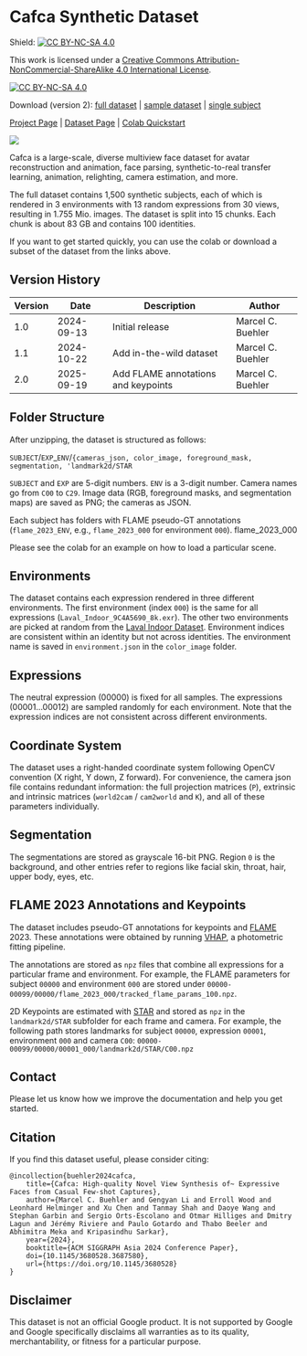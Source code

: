 # Cafca Synthetic Dataset
Shield: [![CC BY-NC-SA 4.0][cc-by-nc-sa-shield]][cc-by-nc-sa]

This work is licensed under a
[Creative Commons Attribution-NonCommercial-ShareAlike 4.0 International License][cc-by-nc-sa].

[![CC BY-NC-SA 4.0][cc-by-nc-sa-image]][cc-by-nc-sa]

[cc-by-nc-sa]: http://creativecommons.org/licenses/by-nc-sa/4.0/
[cc-by-nc-sa-image]: https://licensebuttons.net/l/by-nc-sa/4.0/88x31.png
[cc-by-nc-sa-shield]: https://img.shields.io/badge/License-CC%20BY--NC--SA%204.0-lightgrey.svg


Download (version 2):
[full dataset](https://dataset.ait.ethz.ch/downloads/cafca_v2/)
| [sample dataset](https://dataset.ait.ethz.ch/downloads/cafca_v2/mini_sample_dataset.zip)
| [single subject](https://dataset.ait.ethz.ch/downloads/cafca_v2/single_subject_00060.zip)

[Project Page](https://syntec-research.github.io/Cafca/)
| [Dataset Page](https://syntec-research.github.io/Cafca/cafca_dataset.html)
| [Colab Quickstart](https://colab.research.google.com/github/syntec-research/Cafca/blob/main/Cafca_Synthetic_Dataset.ipynb)

[![](https://files.ait.ethz.ch/projects/cafca/web/static/images/dataset_teaser.jpg)](https://files.ait.ethz.ch/projects/cafca/web/static/videos/dataset_video_short.mp4)

Cafca is a large-scale, diverse multiview face dataset for avatar reconstruction and animation, face parsing, synthetic-to-real transfer learning, animation, relighting, camera estimation, and more.

The full dataset contains 1,500 synthetic subjects, each of which is rendered in 3 environments with 13 random expressions from 30 views,
resulting in 1.755 Mio. images. The dataset is split into 15 chunks. Each chunk is about 83 GB and contains 100 identities.

If you want to get started quickly, you can use the colab or download a subset of the dataset from the links above.


## Version History

| Version | Date       | Description                      | Author          |
|---------|------------|---------------------------------|-----------------|
| 1.0   | 2024-09-13 | Initial release                        | Marcel C. Buehler   |
| 1.1   | 2024-10-22 | Add in-the-wild dataset                | Marcel C. Buehler   |
| 2.0   | 2025-09-19 | Add FLAME annotations and keypoints    | Marcel C. Buehler   |

## Folder Structure

After unzipping, the dataset is structured as follows:

`SUBJECT`/`EXP`_`ENV`/`{cameras_json, color_image, foreground_mask, segmentation, 'landmark2d/STAR`

`SUBJECT` and `EXP` are 5-digit numbers. `ENV` is a 3-digit number. Camera names go from `C00` to `C29`. Image data (RGB, foreground masks, and segmentation maps) are saved as PNG; the cameras as JSON. 

Each subject has folders with FLAME pseudo-GT annotations (`flame_2023_ENV`, e.g., `flame_2023_000` for environment `000`).
flame_2023_000

Please see the colab for an example on how to load a particular scene.

## Environments

The dataset contains each expression rendered in three different environments. The first environment (index `000`) is
the same for all expressions (`Laval_Indoor_9C4A5690_8k.exr`). The other two environments are picked at random from
the [Laval Indoor Dataset](http://indoor.hdrdb.com/). Environment indices are consistent within an identity but not across identities. The environment name is saved in `environment.json` in
the `color_image` folder.

## Expressions

The neutral expression (00000) is fixed for all samples.
The expressions (00001...00012) are sampled randomly for each environment. Note that the expression indices are not consistent across different environments.

## Coordinate System

The dataset uses a right-handed coordinate system following OpenCV convention (X right, Y down, Z forward). For convenience, the camera json file contains redundant information:
the full projection matrices (`P`), extrinsic and intrinsic matrices (`world2cam` / `cam2world` and `K`), and all of
these parameters individually.

## Segmentation

The segmentations are stored as grayscale 16-bit PNG. Region `0` is the background, and other entries refer to regions like facial skin, throat, hair, upper body, eyes, etc.

## FLAME 2023 Annotations and Keypoints

The dataset includes pseudo-GT annotations for keypoints and [FLAME](https://flame.is.tue.mpg.de/") 2023. These annotations were obtained by running [VHAP](https://github.com/ShenhanQian/VHAP), a photometric fitting pipeline.

The annotations are stored as `npz` files that combine all expressions for a particular frame and environment. For example, the FLAME parameters for subject `00000` and environment `000` are stored under 
`00000-00099/00000/flame_2023_000/tracked_flame_params_100.npz`.

2D Keypoints are estimated with [STAR](https://github.com/ShenhanQian/STAR/) and stored as `npz` in the `landmark2d/STAR` subfolder for each frame and camera. For example, the following path stores landmarks for subject `00000`, expression `00001`, environment `000` and camera `C00`: `00000-00099/00000/00001_000/landmark2d/STAR/C00.npz`

## Contact

Please let us know how we improve the documentation and help you get started.

## Citation
If you find this dataset useful, please consider citing:

```
@incollection{buehler2024cafca,
    title={Cafca: High-quality Novel View Synthesis of~ Expressive Faces from Casual Few-shot Captures},
    author={Marcel C. Buehler and Gengyan Li and Erroll Wood and Leonhard Helminger and Xu Chen and Tanmay Shah and Daoye Wang and Stephan Garbin and Sergio Orts-Escolano and Otmar Hilliges and Dmitry Lagun and Jérémy Riviere and Paulo Gotardo and Thabo Beeler and Abhimitra Meka and Kripasindhu Sarkar},
    year={2024},
    booktitle={ACM SIGGRAPH Asia 2024 Conference Paper},
    doi={10.1145/3680528.3687580},
    url={https://doi.org/10.1145/3680528}
}
```

## Disclaimer

This dataset is not an official Google product. It is not supported by
Google and Google specifically disclaims all warranties as to its quality,
merchantability, or fitness for a particular purpose.

